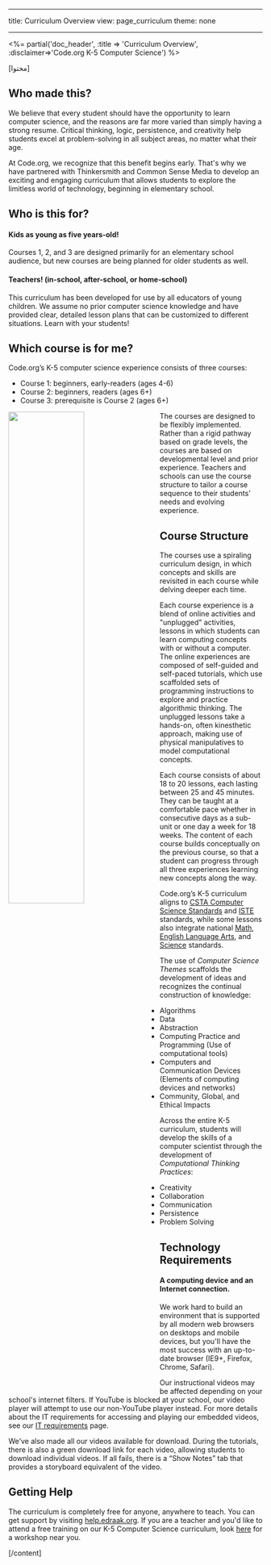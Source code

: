 * * *

title: Curriculum Overview view: page_curriculum theme: none

* * *

<%= partial('doc_header', :title => 'Curriculum Overview', :disclaimer=>'Code.org K-5 Computer Science') %>

[محتوا]

## Who made this?

We believe that every student should have the opportunity to learn computer science, and the reasons are far more varied than simply having a strong resume. Critical thinking, logic, persistence, and creativity help students excel at problem-solving in all subject areas, no matter what their age.

At Code.org, we recognize that this benefit begins early. That's why we have partnered with Thinkersmith and Common Sense Media to develop an exciting and engaging curriculum that allows students to explore the limitless world of technology, beginning in elementary school.

## Who is this for?

#### Kids as young as five years-old!

Courses 1, 2, and 3 are designed primarily for an elementary school audience, but new courses are being planned for older students as well.

#### Teachers! (in-school, after-school, or home-school)

This curriculum has been developed for use by all educators of young children. We assume no prior computer science knowledge and have provided clear, detailed lesson plans that can be customized to different situations. Learn with your students!

## Which course is for me?

Code.org’s K-5 computer science experience consists of three courses:

  * Course 1: beginners, early-readers (ages 4-6)
  * Course 2: beginners, readers (ages 6+)
  * Course 3: prerequisite is Course 2 (ages 6+)

<img src="courses.png" style="width: 50%; min-width: 300px; float: left;" />

The courses are designed to be flexibly implemented. Rather than a rigid pathway based on grade levels, the courses are based on developmental level and prior experience. Teachers and schools can use the course structure to tailor a course sequence to their students’ needs and evolving experience.

## Course Structure

The courses use a spiraling curriculum design, in which concepts and skills are revisited in each course while delving deeper each time.

Each course experience is a blend of online activities and "unplugged" activities, lessons in which students can learn computing concepts with or without a computer. The online experiences are composed of self-guided and self-paced tutorials, which use scaffolded sets of programming instructions to explore and practice algorithmic thinking. The unplugged lessons take a hands-on, often kinesthetic approach, making use of physical manipulatives to model computational concepts.

Each course consists of about 18 to 20 lessons, each lasting between 25 and 45 minutes. They can be taught at a comfortable pace whether in consecutive days as a sub-unit or one day a week for 18 weeks. The content of each course builds conceptually on the previous course, so that a student can progress through all three experiences learning new concepts along the way.

Code.org’s K-5 curriculum aligns to [CSTA Computer Science Standards](http://csta.acm.org/Curriculum/sub/K12Standards.html) and [ISTE](http://www.iste.org/STANDARDS) standards, while some lessons also integrate national [Math](http://www.corestandards.org/Math/), [English Language Arts](http://www.corestandards.org/ELA-Literacy/), and [Science](http://www.nextgenscience.org/next-generation-science-standards) standards.

The use of *Computer Science Themes* scaffolds the development of ideas and recognizes the continual construction of knowledge:

  * Algorithms
  * Data
  * Abstraction
  * Computing Practice and Programming (Use of computational tools)
  * Computers and Communication Devices (Elements of computing devices and networks)
  * Community, Global, and Ethical Impacts

Across the entire K-5 curriculum, students will develop the skills of a computer scientist through the development of *Computational Thinking Practices*:

  * Creativity
  * Collaboration
  * Communication
  * Persistence
  * Problem Solving

## Technology Requirements

#### A computing device and an Internet connection.

We work hard to build an environment that is supported by all modern web browsers on desktops and mobile devices, but you'll have the most success with an up-to-date browser (IE9+, Firefox, Chrome, Safari).

Our instructional videos may be affected depending on your school's internet filters. If YouTube is blocked at your school, our video player will attempt to use our non-YouTube player instead. For more details about the IT requirements for accessing and playing our embedded videos, see our [IT requirements](http://code.org/educate/it) page.

We’ve also made all our videos available for download. During the tutorials, there is also a green download link for each video, allowing students to download individual videos. If all fails, there is a “Show Notes” tab that provides a storyboard equivalent of the video.

## Getting Help

The curriculum is completely free for anyone, anywhere to teach. You can get support by visiting [help.edraak.org](http://help.edraak.org). If you are a teacher and you'd like to attend a free training on our K-5 Computer Science curriculum, look [here](http://code.org/k5) for a workshop near you.

[/content]

<link rel="stylesheet" type="text/css" href="morestyle.css" />